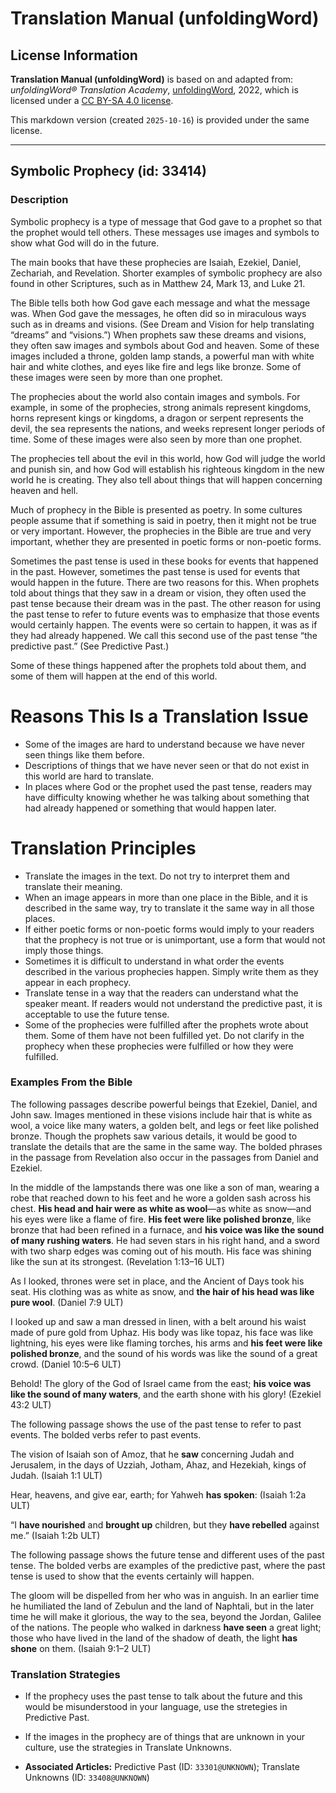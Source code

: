 # Translation Manual (unfoldingWord)

## License Information

**Translation Manual (unfoldingWord)** is based on and adapted from: _unfoldingWord® Translation Academy_, [unfoldingWord](https://unfoldingword.org/utw), 2022, which is licensed under a [CC BY-SA 4.0 license](https://creativecommons.org/licenses/by-sa/4.0/legalcode.en).

This markdown version (created `2025-10-16`) is provided under the same license.



--------------------------------

## Symbolic Prophecy (id: 33414)

### Description

Symbolic prophecy is a type of message that God gave to a prophet so that the prophet would tell others. These messages use images and symbols to show what God will do in the future.

The main books that have these prophecies are Isaiah, Ezekiel, Daniel, Zechariah, and Revelation. Shorter examples of symbolic prophecy are also found in other Scriptures, such as in Matthew 24, Mark 13, and Luke 21\.

The Bible tells both how God gave each message and what the message was. When God gave the messages, he often did so in miraculous ways such as in dreams and visions. (See Dream and Vision for help translating “dreams” and “visions.”) When prophets saw these dreams and visions, they often saw images and symbols about God and heaven. Some of these images included a throne, golden lamp stands, a powerful man with white hair and white clothes, and eyes like fire and legs like bronze. Some of these images were seen by more than one prophet.

The prophecies about the world also contain images and symbols. For example, in some of the prophecies, strong animals represent kingdoms, horns represent kings or kingdoms, a dragon or serpent represents the devil, the sea represents the nations, and weeks represent longer periods of time. Some of these images were also seen by more than one prophet.

The prophecies tell about the evil in this world, how God will judge the world and punish sin, and how God will establish his righteous kingdom in the new world he is creating. They also tell about things that will happen concerning heaven and hell.

Much of prophecy in the Bible is presented as poetry. In some cultures people assume that if something is said in poetry, then it might not be true or very important. However, the prophecies in the Bible are true and very important, whether they are presented in poetic forms or non\-poetic forms.

Sometimes the past tense is used in these books for events that happened in the past. However, sometimes the past tense is used for events that would happen in the future. There are two reasons for this. When prophets told about things that they saw in a dream or vision, they often used the past tense because their dream was in the past. The other reason for using the past tense to refer to future events was to emphasize that those events would certainly happen. The events were so certain to happen, it was as if they had already happened. We call this second use of the past tense “the predictive past.” (See Predictive Past.)

Some of these things happened after the prophets told about them, and some of them will happen at the end of this world.

Reasons This Is a Translation Issue
===================================

* Some of the images are hard to understand because we have never seen things like them before.
* Descriptions of things that we have never seen or that do not exist in this world are hard to translate.
* In places where God or the prophet used the past tense, readers may have difficulty knowing whether he was talking about something that had already happened or something that would happen later.

Translation Principles
======================

* Translate the images in the text. Do not try to interpret them and translate their meaning.
* When an image appears in more than one place in the Bible, and it is described in the same way, try to translate it the same way in all those places.
* If either poetic forms or non\-poetic forms would imply to your readers that the prophecy is not true or is unimportant, use a form that would not imply those things.
* Sometimes it is difficult to understand in what order the events described in the various prophecies happen. Simply write them as they appear in each prophecy.
* Translate tense in a way that the readers can understand what the speaker meant. If readers would not understand the predictive past, it is acceptable to use the future tense.
* Some of the prophecies were fulfilled after the prophets wrote about them. Some of them have not been fulfilled yet. Do not clarify in the prophecy when these prophecies were fulfilled or how they were fulfilled.

### Examples From the Bible

The following passages describe powerful beings that Ezekiel, Daniel, and John saw. Images mentioned in these visions include hair that is white as wool, a voice like many waters, a golden belt, and legs or feet like polished bronze. Though the prophets saw various details, it would be good to translate the details that are the same in the same way. The bolded phrases in the passage from Revelation also occur in the passages from Daniel and Ezekiel.

In the middle of the lampstands there was one like a son of man, wearing a robe that reached down to his feet and he wore a golden sash across his chest. **His head and hair were as white as wool**—as white as snow—and his eyes were like a flame of fire. **His feet were like polished bronze**, like bronze that had been refined in a furnace, and **his voice was like the sound of many rushing waters**. He had seven stars in his right hand, and a sword with two sharp edges was coming out of his mouth. His face was shining like the sun at its strongest. (Revelation 1:13–16 ULT)

As I looked, thrones were set in place, and the Ancient of Days took his seat. His clothing was as white as snow, and **the hair of his head was like pure wool**. (Daniel 7:9 ULT)

I looked up and saw a man dressed in linen, with a belt around his waist made of pure gold from Uphaz. His body was like topaz, his face was like lightning, his eyes were like flaming torches, his arms and **his feet were like polished bronze**, and the sound of his words was like the sound of a great crowd. (Daniel 10:5–6 ULT)

Behold! The glory of the God of Israel came from the east; **his voice was like the sound of many waters**, and the earth shone with his glory! (Ezekiel 43:2 ULT)

The following passage shows the use of the past tense to refer to past events. The bolded verbs refer to past events.

The vision of Isaiah son of Amoz, that he **saw** concerning Judah and Jerusalem, in the days of Uzziah, Jotham, Ahaz, and Hezekiah, kings of Judah. (Isaiah 1:1 ULT)

Hear, heavens, and give ear, earth; for Yahweh **has spoken**: (Isaiah 1:2a ULT)

“I **have nourished** and **brought up** children, but they **have rebelled** against me.” (Isaiah 1:2b ULT)

The following passage shows the future tense and different uses of the past tense. The bolded verbs are examples of the predictive past, where the past tense is used to show that the events certainly will happen.

The gloom will be dispelled from her who was in anguish. In an earlier time he humiliated the land of Zebulun and the land of Naphtali, but in the later time he will make it glorious, the way to the sea, beyond the Jordan, Galilee of the nations. The people who walked in darkness **have seen** a great light; those who have lived in the land of the shadow of death, the light **has shone** on them. (Isaiah 9:1–2 ULT)

### Translation Strategies

* If the prophecy uses the past tense to talk about the future and this would be misunderstood in your language, use the stretegies in Predictive Past.
* If the images in the prophecy are of things that are unknown in your culture, use the strategies in Translate Unknowns.

* **Associated Articles:** Predictive Past (ID: `33301@UNKNOWN`); Translate Unknowns (ID: `33408@UNKNOWN`)

